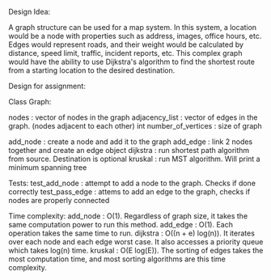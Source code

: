 Design Idea:

A graph structure can be used for a map system. In this system, a location would be a node with
properties such as address, images, office hours, etc. Edges would represent roads, and their weight
would be calculated by distance, speed limit, traffic, incident reports, etc. This complex graph
would have the ability to use Dijkstra's algorithm to find the shortest route from a starting
location to the desired destination.

Design for assignment:

Class Graph:

nodes : vector of nodes in the graph
adjacency_list : vector of edges in the graph. (nodes adjacent to each other)
int number_of_vertices : size of graph

add_node : create a node and add it to the graph
add_edge : link 2 nodes together and create an edge object
dijkstra : run shortest path algorithm from source. Destination is optional
kruskal : run MST algorithm. Will print a minimum spanning tree

Tests:
test_add_node : attempt to add a node to the graph. Checks if done correctly
test_pass_edge : attems to add an edge to the graph, checks if nodes are properly connected

Time complexity:
add_node : O(1). Regardless of graph size, it takes the same computation power to run this method.
add_edge : O(1). Each operation takes the same time to run.
dijkstra : O((n + e) log(n)). It iterates over each node and each edge worst case. It also accesses
a priority queue which takes log(n) time.
kruskal : O(E log(E)). The sorting of edges takes the most computation time, and most sorting
algorithms are this time complexity.
